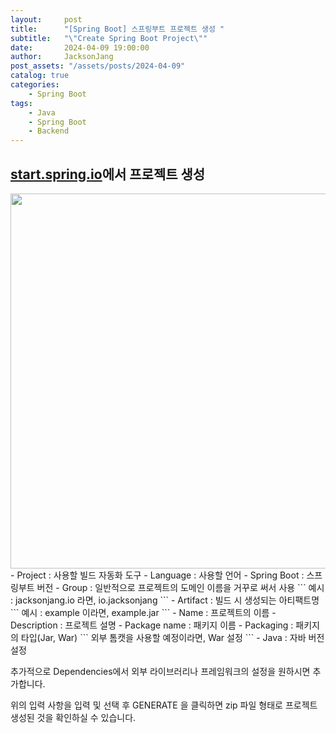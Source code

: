 ```yaml
---
layout:     post
title:      "[Spring Boot] 스프링부트 프로젝트 생성 "
subtitle:   "\"Create Spring Boot Project\""
date:       2024-04-09 19:00:00
author:     JacksonJang
post_assets: "/assets/posts/2024-04-09"
catalog: true
categories:
    - Spring Boot
tags:
    - Java
    - Spring Boot
    - Backend
---
```


## [start.spring.io](https://start.spring.io/)에서 프로젝트 생성
<img width="600px" src="{{ page.post_assets }}/spring_io_create.png" />
- Project : 사용할 빌드 자동화 도구
- Language : 사용할 언어
- Spring Boot : 스프링부트 버전
- Group : 일반적으로 프로젝트의 도메인 이름을 거꾸로 써서 사용
```
예시 : jacksonjang.io 라면, io.jacksonjang
```
- Artifact : 빌드 시 생성되는 아티팩트명
```
예시 : example 이라면, example.jar
```
- Name : 프로젝트의 이름
- Description : 프로젝트 설명
- Package name : 패키지 이름
- Packaging : 패키지의 타입(Jar, War)
```
외부 톰캣을 사용할 예정이라면, War 설정
```
- Java : 자바 버전 설정

추가적으로 Dependencies에서 외부 라이브러리나 프레임워크의 설정을 원하시면 추가합니다.

위의 입력 사항을 입력 및 선택 후 GENERATE 을 클릭하면 zip 파일 형태로 프로젝트 생성된 것을 확인하실 수 있습니다.
